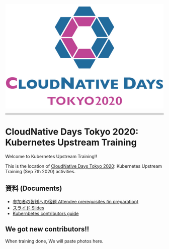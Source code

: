 [![CloudNative Days Tokyo 2020](images/CNDT2020@2x-100.jpg)](https://cndt2020.cloudnativedays.jp/)

---

# CloudNative Days Tokyo 2020: Kubernetes Upstream Training

Welcome to Kubernetes Upstream Training!!

This is the location of [CloudNative Days Tokyo 2020](https://cndt2020.cloudnativedays.jp/): Kubernetes Upstream Training (Sep 7th 2020) activities.

## 資料 (Documents)

* [参加者の皆様への宿題 Attendee prerequisites (in preparation)](docs/attendee-prerequisites.md)
* [スライド Slides](docs/k8s-upstream-training-cndt-2020.pdf)
* [Kubernbetes contributors guide](https://github.com/kubernetes/community/tree/master/contributors/guide)

## We got new contributors!! 

When training done, We will paste photos here.
